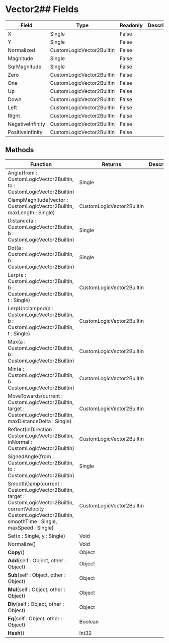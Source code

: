 # Vector2## Fields
|Field|Type|Readonly|Description|
|---|---|---|---|
|X|Single|False||
|Y|Single|False||
|Normalized|CustomLogicVector2Builtin|False||
|Magnitude|Single|False||
|SqrMagnitude|Single|False||
|Zero|CustomLogicVector2Builtin|False||
|One|CustomLogicVector2Builtin|False||
|Up|CustomLogicVector2Builtin|False||
|Down|CustomLogicVector2Builtin|False||
|Left|CustomLogicVector2Builtin|False||
|Right|CustomLogicVector2Builtin|False||
|NegativeInfinity|CustomLogicVector2Builtin|False||
|PositiveInfinity|CustomLogicVector2Builtin|False||
## Methods
|Function|Returns|Description|
|---|---|---|
|Angle(from : CustomLogicVector2Builtin, to : CustomLogicVector2Builtin)|Single||
|ClampMagnitude(vector : CustomLogicVector2Builtin, maxLength : Single)|CustomLogicVector2Builtin||
|Distance(a : CustomLogicVector2Builtin, b : CustomLogicVector2Builtin)|Single||
|Dot(a : CustomLogicVector2Builtin, b : CustomLogicVector2Builtin)|Single||
|Lerp(a : CustomLogicVector2Builtin, b : CustomLogicVector2Builtin, t : Single)|CustomLogicVector2Builtin||
|LerpUnclamped(a : CustomLogicVector2Builtin, b : CustomLogicVector2Builtin, t : Single)|CustomLogicVector2Builtin||
|Max(a : CustomLogicVector2Builtin, b : CustomLogicVector2Builtin)|CustomLogicVector2Builtin||
|Min(a : CustomLogicVector2Builtin, b : CustomLogicVector2Builtin)|CustomLogicVector2Builtin||
|MoveTowards(current : CustomLogicVector2Builtin, target : CustomLogicVector2Builtin, maxDistanceDelta : Single)|CustomLogicVector2Builtin||
|Reflect(inDirection : CustomLogicVector2Builtin, inNormal : CustomLogicVector2Builtin)|CustomLogicVector2Builtin||
|SignedAngle(from : CustomLogicVector2Builtin, to : CustomLogicVector2Builtin)|Single||
|SmoothDamp(current : CustomLogicVector2Builtin, target : CustomLogicVector2Builtin, currentVelocity : CustomLogicVector2Builtin, smoothTime : Single, maxSpeed : Single)|CustomLogicVector2Builtin||
|Set(x : Single, y : Single)|Void||
|Normalize()|Void||
|__Copy__()|Object||
|__Add__(self : Object, other : Object)|Object||
|__Sub__(self : Object, other : Object)|Object||
|__Mul__(self : Object, other : Object)|Object||
|__Div__(self : Object, other : Object)|Object||
|__Eq__(self : Object, other : Object)|Boolean||
|__Hash__()|Int32||

